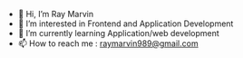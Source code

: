 - 👋 Hi, I’m Ray Marvin
- 👀 I’m interested in Frontend and Application Development
- 🌱 I’m currently learning Application/web development
- 📫 How to reach me : raymarvin989@gmail.com

<!---
RayMT0/RayMT0 is a ✨ special ✨ repository because its `README.md` (this file) appears on your GitHub profile.
You can click the Preview link to take a look at your changes.
--->
